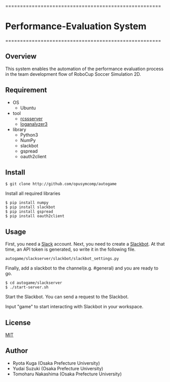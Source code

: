 =====================================================

#  __Performance-Evaluation System__

=====================================================

## Overview
This system enables the automation of the performance evaluation process in the team development flow of RoboCup Soccer Simulation 2D.

## Requirement
- OS
  - Ubuntu
- tool
  - [rcssserver](https://github.com/rcsoccersim/rcssserver)
  - [loganalyzer3](https://github.com/opusymcomp/loganalyzer3)
- library
  - Python3
  - NumPy
  - slackbot
  - gspread
  - oauth2client

## Install
```
$ git clone http://github.com/opusymcomp/autogame
```
Install all required libraries
```
$ pip install numpy
$ pip install slackbot
$ pip install gspread
$ pip install oauth2client
```
## Usage
First, you need a [Slack](https://slack.com/get-started#/create) account.
Next, you need to create a [Slackbot](https://api.slack.com/bot-users).
At that time, an API token is generated, so write it in the following file.
```
autogame/slackserver/slackbot/slackbot_settings.py
```
Finally, add a slackbot to the channel(e.g. #general) and you are ready to go.
```
$ cd autogame/slackserver
$ ./start-server.sh
```
Start the Slackbot.
You can send a request to the Slackbot.

Input "game" to start interacting with Slackbot in your workspace.

## License
[MIT](https://github.com/opusymcomp/autogame/blob/master/LICENSE)

## Author
- Ryota Kuga (Osaka Prefecture University)
- Yudai Suzuki (Osaka Prefecture University)
- Tomoharu Nakashima (Osaka Prefecture University)

